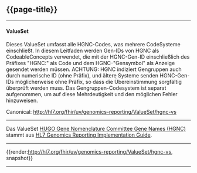 ## {{page-title}}

---

#### ValueSet

Dieses ValueSet umfasst alle HGNC-Codes, was mehrere CodeSysteme einschließt. In diesem Leitfaden werden Gen-IDs von HGNC als CodeableConcepts verwendet, die mit der HGNC-Gen-ID einschließlich des Präfixes "HGNC:" als Code und dem HGNC-"Gensymbol" als Anzeige gesendet werden müssen. ACHTUNG: HGNC indiziert Gengruppen auch durch numerische ID (ohne Präfix), und ältere Systeme senden HGNC-Gen-IDs möglicherweise ohne Präfix, so dass die Übereinstimmung sorgfältig überprüft werden muss. Das Gengruppen-Codesystem ist separat aufgenommen, um auf diese Mehrdeutigkeit und den möglichen Fehler hinzuweisen.

Canonical: http://hl7.org/fhir/uv/genomics-reporting/ValueSet/hgnc-vs

---

Das ValueSet [HUGO Gene Nomenclature Committee Gene Names (HGNC)](http://hl7.org/fhir/uv/genomics-reporting/STU3/ValueSet-hgnc-vs.html) stammt aus [HL7 Genomics Reporting Implementation Guide](http://hl7.org/fhir/uv/genomics-reporting/STU3/).

---

{{render:http://hl7.org/fhir/uv/genomics-reporting/ValueSet/hgnc-vs, snapshot}}

---
